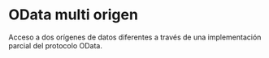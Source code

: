 # OData multi origen
Acceso a dos orígenes de datos diferentes a través de una implementación parcial del protocolo OData.
